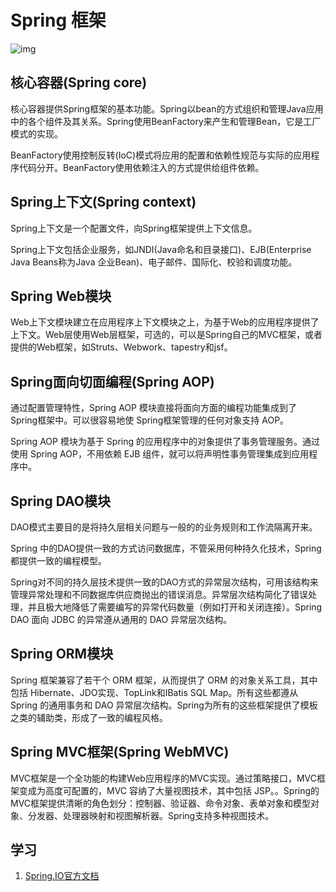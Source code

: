 # Spring 框架


![img](imgs/1338117197_8461.gif)

## 核心容器(Spring core)

核心容器提供Spring框架的基本功能。Spring以bean的方式组织和管理Java应用中的各个组件及其关系。Spring使用BeanFactory来产生和管理Bean，它是工厂模式的实现。

BeanFactory使用控制反转(IoC)模式将应用的配置和依赖性规范与实际的应用程序代码分开。BeanFactory使用依赖注入的方式提供给组件依赖。

## Spring上下文(Spring context)

Spring上下文是一个配置文件，向Spring框架提供上下文信息。

Spring上下文包括企业服务，如JNDI(Java命名和目录接口)、EJB(Enterprise Java Beans称为Java 企业Bean)、电子邮件、国际化、校验和调度功能。


## Spring Web模块

Web上下文模块建立在应用程序上下文模块之上，为基于Web的应用程序提供了上下文。Web层使用Web层框架，可选的，可以是Spring自己的MVC框架，或者提供的Web框架，如Struts、Webwork、tapestry和jsf。

## Spring面向切面编程(Spring AOP)

通过配置管理特性，Spring AOP 模块直接将面向方面的编程功能集成到了 Spring框架中。可以很容易地使 Spring框架管理的任何对象支持 AOP。

Spring AOP 模块为基于 Spring 的应用程序中的对象提供了事务管理服务。通过使用 Spring AOP，不用依赖 EJB 组件，就可以将声明性事务管理集成到应用程序中。

## Spring DAO模块

DAO模式主要目的是将持久层相关问题与一般的的业务规则和工作流隔离开来。

Spring 中的DAO提供一致的方式访问数据库，不管采用何种持久化技术，Spring都提供一致的编程模型。

Spring对不同的持久层技术提供一致的DAO方式的异常层次结构，可用该结构来管理异常处理和不同数据库供应商抛出的错误消息。异常层次结构简化了错误处理，并且极大地降低了需要编写的异常代码数量（例如打开和关闭连接）。Spring DAO 面向 JDBC 的异常遵从通用的 DAO 异常层次结构。

## Spring ORM模块

Spring 框架兼容了若干个 ORM 框架，从而提供了 ORM 的对象关系工具，其中包括 Hibernate、JDO实现、TopLink和IBatis SQL Map。所有这些都遵从 Spring 的通用事务和 DAO 异常层次结构。Spring为所有的这些框架提供了模板之类的辅助类，形成了一致的编程风格。


## Spring MVC框架(Spring WebMVC)

MVC框架是一个全功能的构建Web应用程序的MVC实现。通过策略接口，MVC框架变成为高度可配置的，MVC 容纳了大量视图技术，其中包括 JSP。。Spring的MVC框架提供清晰的角色划分：控制器、验证器、命令对象、表单对象和模型对象、分发器、处理器映射和视图解析器。Spring支持多种视图技术。  



## 学习

1. [Spring.IO官方文档](https://docs.spring.io/spring-boot/docs/current/reference/html/spring-boot-features.html#boot-features-spring-application)